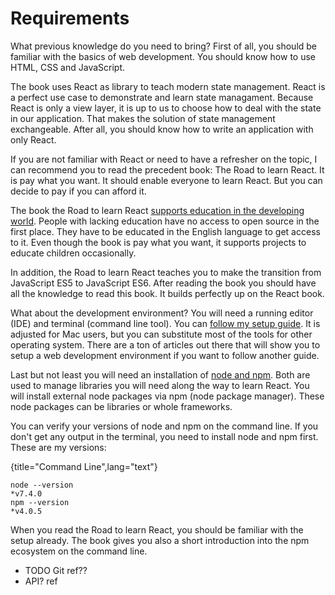 # Requirements

What previous knowledge do you need to bring? First of all, you should be familiar with the basics of web development. You should know how to use HTML, CSS and JavaScript.

The book uses React as library to teach modern state management. React is a perfect use case to demonstrate and learn state managament. Because React is only a view layer, it is up to us to choose how to deal with the state in our application. That makes the solution of state management exchangeable. After all, you should know how to write an application with only React.

If you are not familiar with React or need to have a refresher on the topic, I can recommend you to read the precedent book: The Road to learn React. It is pay what you want. It should enable everyone to learn React. But you can decide to pay if you can afford it.

The book the Road to learn React [supports education in the developing world](https://www.robinwieruch.de/giving-back-by-learning-react/). People with lacking education have no access to open source in the first place. They have to be educated in the English language to get access to it. Even though the book is pay what you want, it supports projects to educate children occasionally.

In addition, the Road to learn React teaches you to make the transition from JavaScript ES5 to JavaScript ES6. After reading the book you should have all the knowledge to read this book. It builds perfectly up on the React book.

What about the development environment? You will need a running editor (IDE) and terminal (command line tool). You can [follow my setup guide](https://www.robinwieruch.de/developer-setup/). It is adjusted for Mac users, but you can substitute most of the tools for other operating system. There are a ton of articles out there that will show you to setup a web development environment if you want to follow another guide.

Last but not least you will need an installation of [node and npm](https://nodejs.org/en/). Both are used to manage libraries you will need along the way to learn React. You will install external node packages via npm (node package manager). These node packages can be libraries or whole frameworks.

You can verify your versions of node and npm on the command line. If you don't get any output in the terminal, you need to install node and npm first. These are my versions:

{title="Command Line",lang="text"}
~~~~~~~~
node --version
*v7.4.0
npm --version
*v4.0.5
~~~~~~~~

When you read the Road to learn React, you should be familiar with the setup already. The book gives you also a short introduction into the npm ecosystem on the command line.

- TODO Git ref??
- API? ref